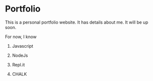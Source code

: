 # Portfolio
This is a personal portfolio website.
It has details about me.
It will be up soon.

For now, I know

1. Javascript

1. NodeJs

1. Repl.it

1. CHALK
